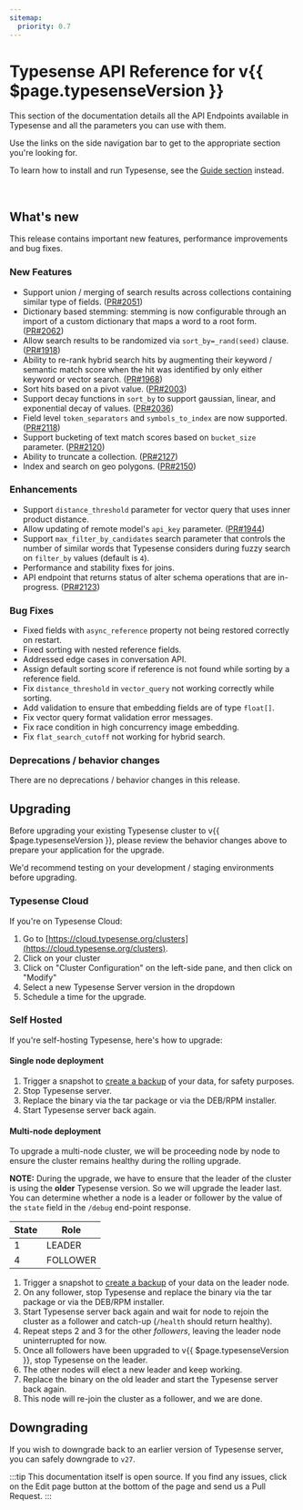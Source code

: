 ```yaml
---
sitemap:
  priority: 0.7
---
```


# Typesense API Reference for v{{ $page.typesenseVersion }}

This section of the documentation details all the API Endpoints available in Typesense and all the parameters you can use with them.

Use the links on the side navigation bar to get to the appropriate section you're looking for.

To learn how to install and run Typesense, see the [Guide section](/guide/README.md) instead.

<br/>

## What's new

This release contains important new features, performance improvements and bug fixes.

### New Features

- Support union / merging of search results across collections containing similar type of fields. ([PR#2051](https://github.com/typesense/typesense/pull/2051))
- Dictionary based stemming: stemming is now configurable through an import of a custom dictionary that maps a word to a root form. ([PR#2062](https://github.com/typesense/typesense/pull/2062))
- Allow search results to be randomized via `sort_by=_rand(seed)` clause. ([PR#1918](https://github.com/typesense/typesense/pull/1918))
- Ability to re-rank hybrid search hits by augmenting their keyword / semantic match score when the hit was identified by only either keyword or vector search. ([PR#1968](https://github.com/typesense/typesense/pull/1968))
- Sort hits based on a pivot value. ([PR#2003](https://github.com/typesense/typesense/pull/2003))
- Support decay functions in `sort_by` to support gaussian, linear, and exponential decay of values. ([PR#2036](https://github.com/typesense/typesense/pull/2036))
- Field level `token_separators` and `symbols_to_index` are now supported. ([PR#2118](https://github.com/typesense/typesense/pull/2118))
- Support bucketing of text match scores based on `bucket_size` parameter. ([PR#2120](https://github.com/typesense/typesense/pull/2120))
- Ability to truncate a collection. ([PR#2127](https://github.com/typesense/typesense/pull/2127))
- Index and search on geo polygons. ([PR#2150](https://github.com/typesense/typesense/pull/2150))

### Enhancements

- Support `distance_threshold` parameter for vector query that uses inner product distance.
- Allow updating of remote model's `api_key` parameter. ([PR#1944](https://github.com/typesense/typesense/pull/1944))
- Support `max_filter_by_candidates` search parameter that controls the number of similar words that Typesense considers during fuzzy search on `filter_by` values (default is `4`).
- Performance and stability fixes for joins.
- API endpoint that returns status of alter schema operations that are in-progress. ([PR#2123](https://github.com/typesense/typesense/pull/2123))

### Bug Fixes

- Fixed fields with `async_reference` property not being restored correctly on restart. 
- Fixed sorting with nested reference fields.
- Addressed edge cases in conversation API.
- Assign default sorting score if reference is not found while sorting by a reference field.
- Fix `distance_threshold` in `vector_query` not working correctly while sorting.
- Add validation to ensure that embedding fields are of type `float[]`.
- Fix vector query format validation error messages.
- Fix race condition in high concurrency image embedding.
- Fix `flat_search_cutoff` not working for hybrid search.

### Deprecations / behavior changes

There are no deprecations / behavior changes in this release.

## Upgrading

Before upgrading your existing Typesense cluster to v{{ $page.typesenseVersion }}, please review the behavior
changes above to prepare your application for the upgrade.

We'd recommend testing on your development / staging environments before upgrading. 

### Typesense Cloud

If you're on Typesense Cloud:

1. Go to [https://cloud.typesense.org/clusters](https://cloud.typesense.org/clusters).
2. Click on your cluster
3. Click on "Cluster Configuration" on the left-side pane, and then click on "Modify"
4. Select a new Typesense Server version in the dropdown
5. Schedule a time for the upgrade.

### Self Hosted

If you're self-hosting Typesense, here's how to upgrade:

#### Single node deployment

1. Trigger a snapshot to [create a backup](https://typesense.org/docs/28.0/api/cluster-operations.html#create-snapshot-for-backups) of your data, for safety purposes.
2. Stop Typesense server.
3. Replace the binary via the tar package or via the DEB/RPM installer. 
4. Start Typesense server back again.

#### Multi-node deployment

To upgrade a multi-node cluster, we will be proceeding node by node to ensure the cluster remains healthy during the rolling upgrade.

**NOTE:** During the upgrade, we have to ensure that the leader of the cluster is using the **older** Typesense version. 
So we will upgrade the leader last. You can determine whether a node is a leader or follower by the value of the `state` 
field in the `/debug` end-point response.

| State | Role     |
|-------|----------|
| 1     | LEADER   |
| 4     | FOLLOWER |

1. Trigger a snapshot to [create a backup](https://typesense.org/docs/28.0/api/cluster-operations.html#create-snapshot-for-backups) of your data 
   on the leader node.
2. On any follower, stop Typesense and replace the binary via the tar package or via the DEB/RPM installer.
3. Start Typesense server back again and wait for node to rejoin the cluster as a follower and catch-up (`/health` should return healthy). 
4. Repeat steps 2 and 3 for the other _followers_, leaving the leader node uninterrupted for now.
5. Once all followers have been upgraded to v{{ $page.typesenseVersion }}, stop Typesense on the leader.
6. The other nodes will elect a new leader and keep working. 
7. Replace the binary on the old leader and start the Typesense server back again. 
8. This node will re-join the cluster as a follower, and we are done.


## Downgrading

If you wish to downgrade back to an earlier version of Typesense server, you can safely downgrade to `v27`.

:::tip
This documentation itself is open source. If you find any issues, click on the Edit page button at the bottom of the page and send us a Pull Request.
:::

<RedirectOldLinks />
